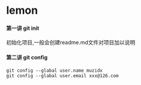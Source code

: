 # lemon
#### 第一讲 git init
初始化项目,一般会创建readme.md文件对项目加以说明

#### 第二讲 git config
```
git config --glabal user.name muzidx
git config --glabal user.email xxx@126.com
```